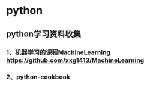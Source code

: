 # python
## python学习资料收集
### 1、机器学习的课程MachineLearning  https://github.com/xxg1413/MachineLearning
### 2、python-cookbook
